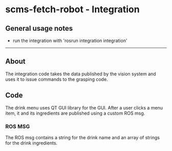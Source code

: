 # scms-fetch-robot - Integration

General usage notes 
--------------------------------------------

- run the integration with 'rosrun integration integration'

--------------------------------------------

## About

The integration code takes the data published by the vision system and uses it to issue commands to the grasping code.

## Code

The drink menu uses QT GUI library for the GUI.
After a user clicks a menu item, it and its ingredients are published using a custom ROS msg.

### ROS MSG

The ROS msg contains a string for the drink name and an array of strings for the drink ingredients. 
